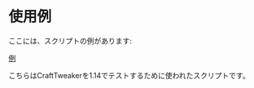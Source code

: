 # 使用例
ここには、スクリプトの例があります:

[例](https://github.com/CraftTweaker/CraftTweaker-Examples/tree/master/1.14)

こちらはCraftTweakerを1.14でテストするために使われたスクリプトです。